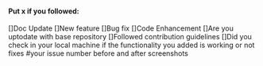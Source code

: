 #### Put x if you followed:
[]Doc Update
[]New feature
[]Bug fix
[]Code Enhancement
[]Are you uptodate with base repository
[]Followed contribution guidelines
[]Did you check in your local machine if the functionality you added is working or not
fixes #your issue number
before and after screenshots
